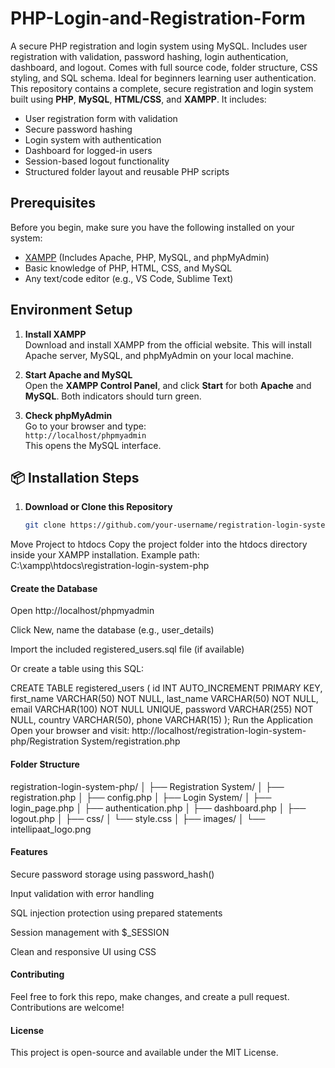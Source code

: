# PHP-Login-and-Registration-Form
A secure PHP registration and login system using MySQL. Includes user registration with validation, password hashing, login authentication, dashboard, and logout. Comes with full source code, folder structure, CSS styling, and SQL schema. Ideal for beginners learning user authentication.
This repository contains a complete, secure registration and login system built using **PHP**, **MySQL**, **HTML/CSS**, and **XAMPP**. It includes:

- User registration form with validation
- Secure password hashing
- Login system with authentication
- Dashboard for logged-in users
- Session-based logout functionality
- Structured folder layout and reusable PHP scripts

## Prerequisites

Before you begin, make sure you have the following installed on your system:

- [XAMPP](https://www.apachefriends.org/index.html) (Includes Apache, PHP, MySQL, and phpMyAdmin)
- Basic knowledge of PHP, HTML, CSS, and MySQL
- Any text/code editor (e.g., VS Code, Sublime Text)


## Environment Setup

1. **Install XAMPP**  
   Download and install XAMPP from the official website. This will install Apache server, MySQL, and phpMyAdmin on your local machine.

2. **Start Apache and MySQL**  
   Open the **XAMPP Control Panel**, and click **Start** for both **Apache** and **MySQL**. Both indicators should turn green.

3. **Check phpMyAdmin**  
   Go to your browser and type:  
   `http://localhost/phpmyadmin`  
   This opens the MySQL interface.

## 📦 Installation Steps

1. **Download or Clone this Repository**
   ```bash
   git clone https://github.com/your-username/registration-login-system-php.git
Move Project to htdocs
Copy the project folder into the htdocs directory inside your XAMPP installation.
Example path: C:\xampp\htdocs\registration-login-system-php

#### Create the Database

Open http://localhost/phpmyadmin

Click New, name the database (e.g., user_details)

Import the included registered_users.sql file (if available)

Or create a table using this SQL:

CREATE TABLE registered_users (
    id INT AUTO_INCREMENT PRIMARY KEY,
    first_name VARCHAR(50) NOT NULL,
    last_name VARCHAR(50) NOT NULL,
    email VARCHAR(100) NOT NULL UNIQUE,
    password VARCHAR(255) NOT NULL,
    country VARCHAR(50),
    phone VARCHAR(15)
);
Run the Application
Open your browser and visit:
http://localhost/registration-login-system-php/Registration System/registration.php

#### Folder Structure

registration-login-system-php/
│
├── Registration System/
│   ├── registration.php
│   ├── config.php
│
├── Login System/
│   ├── login_page.php
│   ├── authentication.php
│   ├── dashboard.php
│   ├── logout.php
│
├── css/
│   └── style.css
│
├── images/
│   └── intellipaat_logo.png

#### Features
Secure password storage using password_hash()

Input validation with error handling

SQL injection protection using prepared statements

Session management with $_SESSION

Clean and responsive UI using CSS

#### Contributing
Feel free to fork this repo, make changes, and create a pull request. Contributions are welcome!

#### License
This project is open-source and available under the MIT License.
